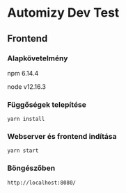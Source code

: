 # Automizy Dev Test
## Frontend
### Alapkövetelmény
npm 6.14.4

node v12.16.3

### Függőségek telepítése
``` 
yarn install
```
### Webserver és frontend indítása
``` 
yarn start

```
### Böngészőben
``` 
http://localhost:8080/
``` 